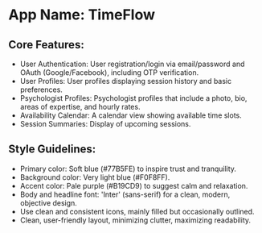 # **App Name**: TimeFlow

## Core Features:

- User Authentication: User registration/login via email/password and OAuth (Google/Facebook), including OTP verification.
- User Profiles: User profiles displaying session history and basic preferences.
- Psychologist Profiles: Psychologist profiles that include a photo, bio, areas of expertise, and hourly rates.
- Availability Calendar: A calendar view showing available time slots.
- Session Summaries: Display of upcoming sessions.

## Style Guidelines:

- Primary color: Soft blue (#77B5FE) to inspire trust and tranquility.
- Background color: Very light blue (#F0F8FF).
- Accent color: Pale purple (#B19CD9) to suggest calm and relaxation.
- Body and headline font: 'Inter' (sans-serif) for a clean, modern, objective design.
- Use clean and consistent icons, mainly filled but occasionally outlined.
- Clean, user-friendly layout, minimizing clutter, maximizing readability.